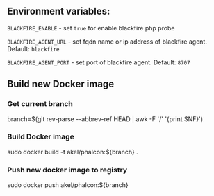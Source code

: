 ## Environment variables:

`BLACKFIRE_ENABLE` - set `true` for enable blackfire php probe

`BLACKFIRE_AGENT_URL` - set fqdn name or ip address of blackfire agent. Default: `blackfire`

`BLACKFIRE_AGENT_PORT` - set port of blackfire agent. Default: `8707`

## Build new Docker image

### Get current branch

branch=$(git rev-parse --abbrev-ref HEAD | awk -F '/' '{print $NF}')

### Build Docker image

sudo docker build -t akel/phalcon:${branch} .

### Push new docker image to registry

sudo docker push akel/phalcon:${branch}
